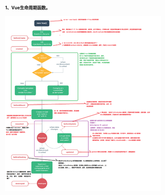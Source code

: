 #### 1、Vue生命周期函数。

  ![生命周期](https://github.com/chen-eugene/Web-Interview/blob/master/images/lifecycle.png)
